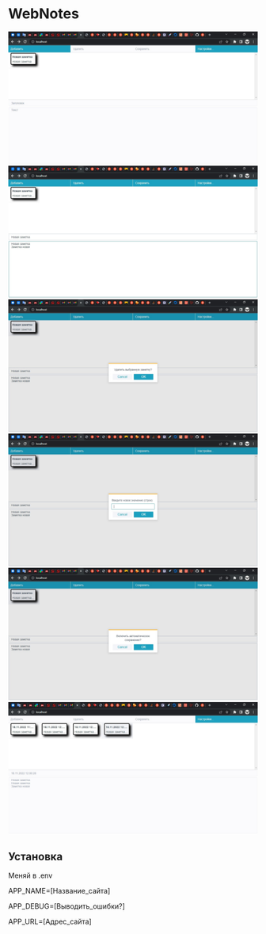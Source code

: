 # WebNotes
![screenshot1](img/1.jpg) 
![screenshot2](img/2.jpg) 
![screenshot3](img/3.jpg) 
![screenshot4](img/4.jpg) 
![screenshot5](img/5.jpg) 
![screenshot6](img/6.jpg) 

## Установка
Меняй в .env

APP_NAME=[Название_сайта]

APP_DEBUG=[Выводить_ошибки?]

APP_URL=[Адрес_сайта]